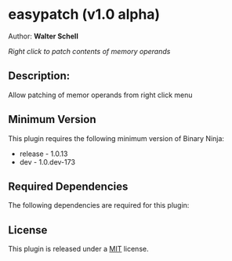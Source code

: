 # easypatch (v1.0 alpha)
Author: **Walter Schell**

_Right click to patch contents of memory operands_

## Description:

Allow patching of memor operands from right click menu

## Minimum Version

This plugin requires the following minimum version of Binary Ninja:

 * release - 1.0.13
 * dev - 1.0.dev-173


## Required Dependencies

The following dependencies are required for this plugin:



## License

This plugin is released under a [MIT](LICENSE) license.


